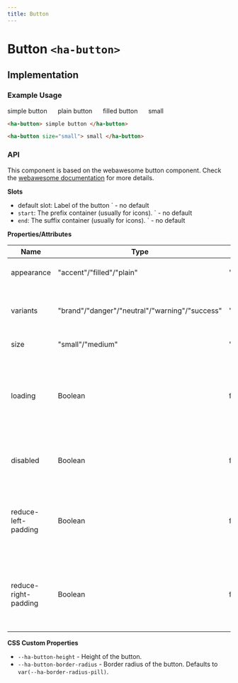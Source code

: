 ```yaml
---
title: Button
---
```


<style>
  .wrapper {
    display: flex;
    gap: 24px;
  }
</style>

# Button `<ha-button>`

## Implementation

### Example Usage

<div class="wrapper">
  <ha-button>
    simple button
  </ha-button>
  <ha-button appearance="plain">
    plain button
  </ha-button>
  <ha-button appearance="filled">
    filled button
  </ha-button>

  <ha-button size="small">
    small
  </ha-button>
</div>

```html
<ha-button> simple button </ha-button>

<ha-button size="small"> small </ha-button>
```

### API

This component is based on the webawesome button component.
Check the [webawesome documentation](https://webawesome.com/docs/components/button/) for more details.

**Slots**

- default slot: Label of the button
  ` - no default
- `start`: The prefix container (usually for icons).
  ` - no default
- `end`: The suffix container (usually for icons).
  ` - no default

**Properties/Attributes**

| Name                 | Type                                           | Default  | Description                                                                       |
| -------------------- | ---------------------------------------------- | -------- | --------------------------------------------------------------------------------- |
| appearance           | "accent"/"filled"/"plain"                      | "accent" | Sets the button appearance.                                                       |
| variants             | "brand"/"danger"/"neutral"/"warning"/"success" | "brand"  | Sets the button color variant. "brand" is default.                                |
| size                 | "small"/"medium"                               | "medium" | Sets the button size.                                                             |
| loading              | Boolean                                        | false    | Shows a loading indicator instead of the buttons label and disable buttons click. |
| disabled             | Boolean                                        | false    | Disables the button and prevents user interaction.                                |
| reduce-left-padding  | Boolean                                        | false    | Reduces the left padding of the button to 12px for icons with internal padding.   |
| reduce-right-padding | Boolean                                        | false    | Reduces the right padding of the button to 12px for icons with internal padding.  |

**CSS Custom Properties**

- `--ha-button-height` - Height of the button.
- `--ha-button-border-radius` - Border radius of the button. Defaults to `var(--ha-border-radius-pill)`.
